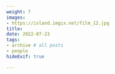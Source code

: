 ```yaml
---
weight: 7
images:
- https://island.imgix.net/film_12.jpg
title: 
date: 2022-07-23
tags:
- archive # all posts
- people
hideExif: true

---
```


